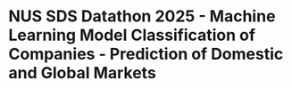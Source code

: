 # NUS SDS Datathon 2025 - Machine Learning Model Classification of Companies - Prediction of Domestic and Global Markets 
